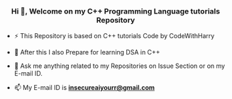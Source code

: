 <h3 align="center">Hi 👋, Welcome on my C++ Programming Language tutorials Repository</h3>

- ⚡ This Repository is based on C++ tutorials Code by CodeWithHarry

- 🌱 After this I also Prepare for learning DSA in C++

- 💬 Ask me anything related to my Repositories on Issue Section or on my E-mail ID. 

- 📫 My E-mail ID is **insecureaiyourr@gmail.com**

